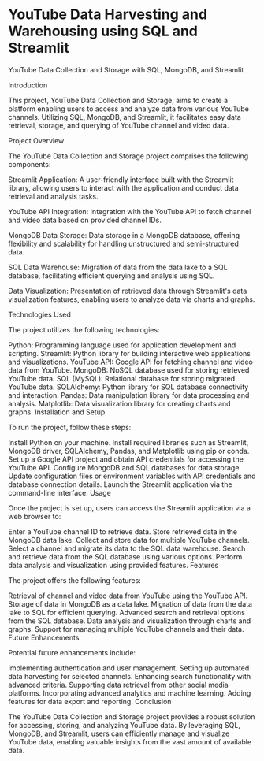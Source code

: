 # YouTube Data Harvesting and Warehousing using SQL and Streamlit

YouTube Data Collection and Storage with SQL, MongoDB, and Streamlit

Introduction

This project, YouTube Data Collection and Storage, aims to create a platform enabling users to access and analyze data from various YouTube channels. Utilizing SQL, MongoDB, and Streamlit, it facilitates easy data retrieval, storage, and querying of YouTube channel and video data.

Project Overview

The YouTube Data Collection and Storage project comprises the following components:

Streamlit Application: A user-friendly interface built with the Streamlit library, allowing users to interact with the application and conduct data retrieval and analysis tasks.

YouTube API Integration: Integration with the YouTube API to fetch channel and video data based on provided channel IDs.

MongoDB Data Storage: Data storage in a MongoDB database, offering flexibility and scalability for handling unstructured and semi-structured data.

SQL Data Warehouse: Migration of data from the data lake to a SQL database, facilitating efficient querying and analysis using SQL.

Data Visualization: Presentation of retrieved data through Streamlit's data visualization features, enabling users to analyze data via charts and graphs.

Technologies Used

The project utilizes the following technologies:

Python: Programming language used for application development and scripting.
Streamlit: Python library for building interactive web applications and visualizations.
YouTube API: Google API for fetching channel and video data from YouTube.
MongoDB: NoSQL database used for storing retrieved YouTube data.
SQL (MySQL): Relational database for storing migrated YouTube data.
SQLAlchemy: Python library for SQL database connectivity and interaction.
Pandas: Data manipulation library for data processing and analysis.
Matplotlib: Data visualization library for creating charts and graphs.
Installation and Setup

To run the project, follow these steps:

Install Python on your machine.
Install required libraries such as Streamlit, MongoDB driver, SQLAlchemy, Pandas, and Matplotlib using pip or conda.
Set up a Google API project and obtain API credentials for accessing the YouTube API.
Configure MongoDB and SQL databases for data storage.
Update configuration files or environment variables with API credentials and database connection details.
Launch the Streamlit application via the command-line interface.
Usage

Once the project is set up, users can access the Streamlit application via a web browser to:

Enter a YouTube channel ID to retrieve data.
Store retrieved data in the MongoDB data lake.
Collect and store data for multiple YouTube channels.
Select a channel and migrate its data to the SQL data warehouse.
Search and retrieve data from the SQL database using various options.
Perform data analysis and visualization using provided features.
Features

The project offers the following features:

Retrieval of channel and video data from YouTube using the YouTube API.
Storage of data in MongoDB as a data lake.
Migration of data from the data lake to SQL for efficient querying.
Advanced search and retrieval options from the SQL database.
Data analysis and visualization through charts and graphs.
Support for managing multiple YouTube channels and their data.
Future Enhancements

Potential future enhancements include:

Implementing authentication and user management.
Setting up automated data harvesting for selected channels.
Enhancing search functionality with advanced criteria.
Supporting data retrieval from other social media platforms.
Incorporating advanced analytics and machine learning.
Adding features for data export and reporting.
Conclusion

The YouTube Data Collection and Storage project provides a robust solution for accessing, storing, and analyzing YouTube data. By leveraging SQL, MongoDB, and Streamlit, users can efficiently manage and visualize YouTube data, enabling valuable insights from the vast amount of available data.
